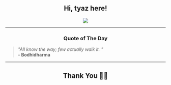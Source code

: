<h2 align="center"> Hi, tyaz here!</h2>

<p align="center">
<a href="https://github.com/tyazx" alt="github streak"><img src="https://dvst-streak.herokuapp.com/?user=tyazx&theme=tokyonight&fire=DD472C"></a>
</p>

<hr>
<h3 align="center">Quote of The Day</h3>
<p align="center">
<blockquote>
<i>"All know the way; few actually walk it. "</i>
<br>
<b>- Bodhidharma</b>
</blockquote>
</p>


<hr>
<h2 align="center">Thank You 🙏🏼</h2>
